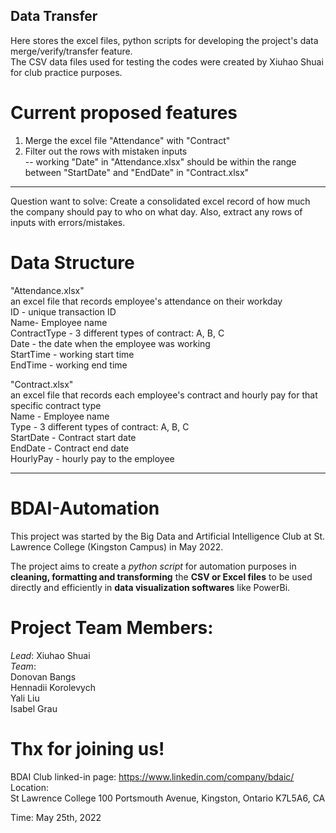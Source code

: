 ## Data Transfer
Here stores the excel files, python scripts for developing the project's data merge/verify/transfer feature.   
The CSV data files used for testing the codes were created by Xiuhao Shuai for club practice purposes.

# Current proposed features
1. Merge the excel file "Attendance" with "Contract"  
2. Filter out the rows with mistaken inputs  
 -- working "Date" in "Attendance.xlsx" should be within the range between "StartDate" and "EndDate" in "Contract.xlsx"  
_________________
Question want to solve:
Create a consolidated excel record of how much the company should pay to who on what day. Also, extract any rows of inputs with errors/mistakes.

# Data Structure  
"Attendance.xlsx"   
an excel file that records employee's attendance on their workday  
ID - unique transaction ID  
Name- Employee name  
ContractType - 3 different types of contract: A, B, C  
Date - the date when the employee was working  
StartTime - working start time  
EndTime - working end time  

"Contract.xlsx"  
an excel file that records each employee's contract and hourly pay for that specific contract type  
Name - Employee name  
Type - 3 different types of contract: A, B, C  
StartDate - Contract start date  
EndDate - Contract end date  
HourlyPay - hourly pay to the employee  
_________________
# BDAI-Automation

This project was started by the Big Data and Artificial Intelligence Club at St. Lawrence College (Kingston Campus) in May 2022.

The project aims to create a _python script_ for automation purposes in **cleaning, formatting and transforming** the __CSV or Excel files__ to be used directly and efficiently in __data visualization softwares__ like PowerBi.

# Project Team Members:
*Lead*: Xiuhao Shuai  
*Team*:  
Donovan Bangs  
Hennadii Korolevych  
Yali Liu  
Isabel Grau  

# Thx for joining us!
BDAI Club linked-in page: https://www.linkedin.com/company/bdaic/  
Location:  
St Lawrence College
100 Portsmouth Avenue, Kingston, Ontario K7L5A6, CA

Time: May 25th, 2022
